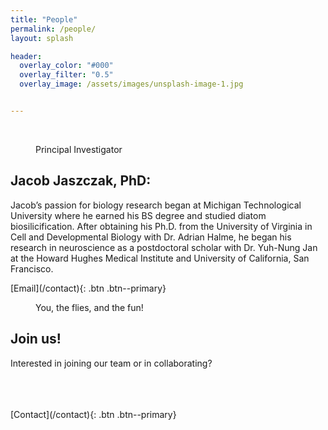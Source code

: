 ```yaml
---
title: "People"
permalink: /people/
layout: splash

header:
  overlay_color: "#000"
  overlay_filter: "0.5"
  overlay_image: /assets/images/unsplash-image-1.jpg


---
```

<br />

<figure style="width: 200px" class="align-left">
  <img src="{{ site.url }}{{ site.baseurl }}/assets/images/bio-photo-JSJ.jpg" alt="">
  <figcaption>Principal Investigator</figcaption>
</figure> 

<p> <h2>Jacob Jaszczak, PhD:</h2> Jacob’s passion for biology research began at Michigan Technological University where he earned his BS degree and studied diatom biosilicification. After obtaining his Ph.D. from the University of Virginia in Cell and Developmental Biology with Dr. Adrian Halme, he began his research in neuroscience as a postdoctoral scholar with Dr. Yuh-Nung Jan at the Howard Hughes Medical Institute and University of California, San Francisco. </p> 
[Email](/contact){: .btn .btn--primary}

<br />

<figure style="width: 200px" class="align-left">
  <img src="{{ site.url }}{{ site.baseurl }}/assets/images/blank-profile.jpg" alt="">
  <figcaption>You, the flies, and the fun!</figcaption>
</figure> 

<p> <h2>Join us!</h2> </p>
<p> Interested in joining our team or in collaborating? </p>
<br />
<br />
<br />
[Contact](/contact){: .btn .btn--primary}



